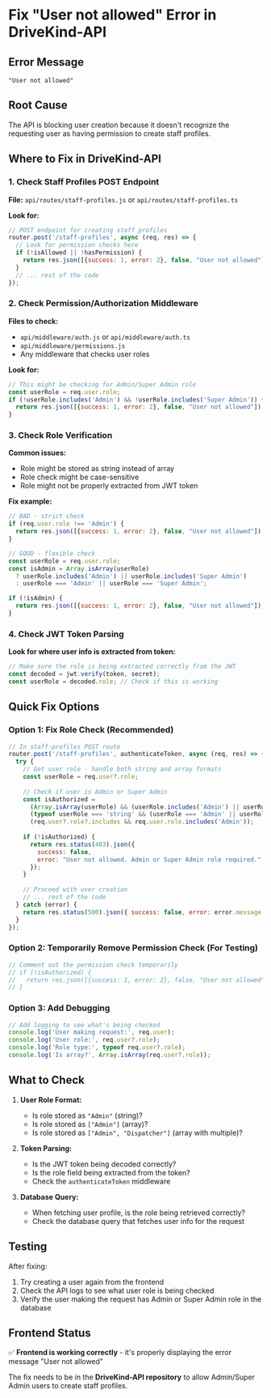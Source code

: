 # Fix "User not allowed" Error in DriveKind-API

## Error Message
```
"User not allowed"
```

## Root Cause
The API is blocking user creation because it doesn't recognize the requesting user as having permission to create staff profiles.

## Where to Fix in DriveKind-API

### 1. Check Staff Profiles POST Endpoint
**File:** `api/routes/staff-profiles.js` or `api/routes/staff-profiles.ts`

**Look for:**
```javascript
// POST endpoint for creating staff profiles
router.post('/staff-profiles', async (req, res) => {
  // Look for permission checks here
  if (!isAllowed || !hasPermission) {
    return res.json([{success: 1, error: 2}, false, "User not allowed"]);
  }
  // ... rest of the code
});
```

### 2. Check Permission/Authorization Middleware
**Files to check:**
- `api/middleware/auth.js` or `api/middleware/auth.ts`
- `api/middleware/permissions.js`
- Any middleware that checks user roles

**Look for:**
```javascript
// This might be checking for Admin/Super Admin role
const userRole = req.user.role;
if (!userRole.includes('Admin') && !userRole.includes('Super Admin')) {
  return res.json([{success: 1, error: 2}, false, "User not allowed"]);
}
```

### 3. Check Role Verification
**Common issues:**
- Role might be stored as string instead of array
- Role check might be case-sensitive
- Role might not be properly extracted from JWT token

**Fix example:**
```javascript
// BAD - strict check
if (req.user.role !== 'Admin') {
  return res.json([{success: 1, error: 2}, false, "User not allowed"]);
}

// GOOD - flexible check
const userRole = req.user.role;
const isAdmin = Array.isArray(userRole) 
  ? userRole.includes('Admin') || userRole.includes('Super Admin')
  : userRole === 'Admin' || userRole === 'Super Admin';

if (!isAdmin) {
  return res.json([{success: 1, error: 2}, false, "User not allowed"]);
}
```

### 4. Check JWT Token Parsing
**Look for where user info is extracted from token:**
```javascript
// Make sure the role is being extracted correctly from the JWT
const decoded = jwt.verify(token, secret);
const userRole = decoded.role; // Check if this is working
```

## Quick Fix Options

### Option 1: Fix Role Check (Recommended)
```javascript
// In staff-profiles POST route
router.post('/staff-profiles', authenticateToken, async (req, res) => {
  try {
    // Get user role - handle both string and array formats
    const userRole = req.user?.role;
    
    // Check if user is Admin or Super Admin
    const isAuthorized = 
      (Array.isArray(userRole) && (userRole.includes('Admin') || userRole.includes('Super Admin'))) ||
      (typeof userRole === 'string' && (userRole === 'Admin' || userRole === 'Super Admin')) ||
      (req.user?.role?.includes && req.user.role.includes('Admin'));
    
    if (!isAuthorized) {
      return res.status(403).json({
        success: false,
        error: "User not allowed. Admin or Super Admin role required."
      });
    }
    
    // Proceed with user creation
    // ... rest of the code
  } catch (error) {
    return res.status(500).json({ success: false, error: error.message });
  }
});
```

### Option 2: Temporarily Remove Permission Check (For Testing)
```javascript
// Comment out the permission check temporarily
// if (!isAuthorized) {
//   return res.json([{success: 1, error: 2}, false, "User not allowed"]);
// }
```

### Option 3: Add Debugging
```javascript
// Add logging to see what's being checked
console.log('User making request:', req.user);
console.log('User role:', req.user?.role);
console.log('Role type:', typeof req.user?.role);
console.log('Is array?', Array.isArray(req.user?.role));
```

## What to Check

1. **User Role Format:**
   - Is role stored as `"Admin"` (string)?
   - Is role stored as `["Admin"]` (array)?
   - Is role stored as `["Admin", "Dispatcher"]` (array with multiple)?

2. **Token Parsing:**
   - Is the JWT token being decoded correctly?
   - Is the role field being extracted from the token?
   - Check the `authenticateToken` middleware

3. **Database Query:**
   - When fetching user profile, is the role being retrieved correctly?
   - Check the database query that fetches user info for the request

## Testing

After fixing:
1. Try creating a user again from the frontend
2. Check the API logs to see what user role is being checked
3. Verify the user making the request has Admin or Super Admin role in the database

## Frontend Status

✅ **Frontend is working correctly** - it's properly displaying the error message "User not allowed"

The fix needs to be in the **DriveKind-API repository** to allow Admin/Super Admin users to create staff profiles.

